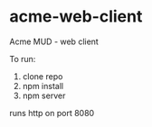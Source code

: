 # acme-web-client
Acme MUD - web client

To run:

1. clone repo
2. npm install
3. npm server

runs http on port 8080
